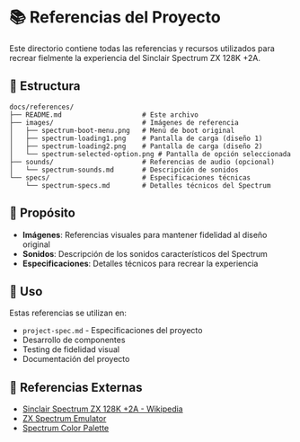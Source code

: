 # 📚 Referencias del Proyecto

Este directorio contiene todas las referencias y recursos utilizados para recrear fielmente la experiencia del Sinclair Spectrum ZX 128K +2A.

## 📁 Estructura

```
docs/references/
├── README.md                    # Este archivo
├── images/                      # Imágenes de referencia
│   ├── spectrum-boot-menu.png   # Menú de boot original
│   ├── spectrum-loading1.png    # Pantalla de carga (diseño 1)
│   ├── spectrum-loading2.png    # Pantalla de carga (diseño 2)
│   └── spectrum-selected-option.png # Pantalla de opción seleccionada
├── sounds/                      # Referencias de audio (opcional)
│   └── spectrum-sounds.md       # Descripción de sonidos
└── specs/                       # Especificaciones técnicas
    └── spectrum-specs.md        # Detalles técnicos del Spectrum
```

## 🎯 Propósito

- **Imágenes**: Referencias visuales para mantener fidelidad al diseño original
- **Sonidos**: Descripción de los sonidos característicos del Spectrum
- **Especificaciones**: Detalles técnicos para recrear la experiencia

## 📝 Uso

Estas referencias se utilizan en:
- `project-spec.md` - Especificaciones del proyecto
- Desarrollo de componentes
- Testing de fidelidad visual
- Documentación del proyecto

## 🔗 Referencias Externas

- [Sinclair Spectrum ZX 128K +2A - Wikipedia](https://en.wikipedia.org/wiki/Sinclair_ZX_Spectrum_128)
- [ZX Spectrum Emulator](https://zx.retropie.org.uk/)
- [Spectrum Color Palette](https://en.wikipedia.org/wiki/ZX_Spectrum_graphic_modes)

